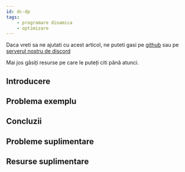 ```yaml
---
id: dc-dp
tags:
    - programare dinamica
    - optimizare
---
```


Daca vreti sa ne ajutati cu acest articol, ne puteti gasi pe
[github](https://github.com/roalgo-discord/arhiva-educationala) sau pe
[serverul nostru de discord](https://discord.gg/vdDRSmg3fC)

Mai jos găsiți resurse pe care le puteți citi până atunci.

## Introducere

## Problema exemplu

## Concluzii

## Probleme suplimentare

## Resurse suplimentare
